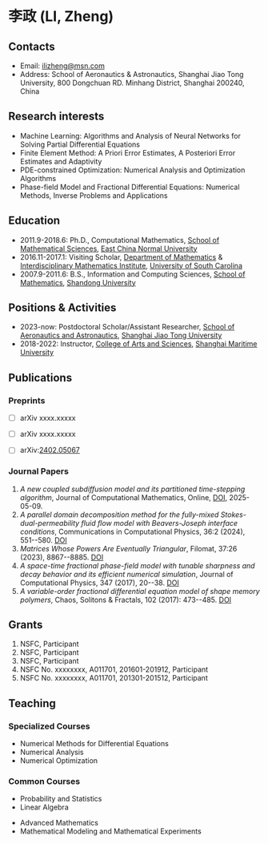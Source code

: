 # 李政 (LI, Zheng)

## Contacts
- Email: ilizheng@msn.com
- Address: School of Aeronautics & Astronautics, Shanghai Jiao Tong University, 800 Dongchuan RD. Minhang District, Shanghai 200240, China

## Research interests
- Machine Learning: Algorithms and Analysis of Neural Networks for Solving Partial Differential Equations
- Finite Element Method: A Priori Error Estimates, A Posteriori Error Estimates and Adaptivity
- PDE-constrained Optimization: Numerical Analysis and Optimization Algorithms
- Phase-field Model and Fractional Differential Equations: Numerical Methods, Inverse Problems and Applications

## Education
- 2011.9-2018.6: Ph.D., Computational Mathematics, [School of Mathematical Sciences](https://math.ecnu.edu.cn/ "Math@ECNU"), [East China Normal University](https://www.ecnu.edu.cn/ "ECNU") <!--Thesis: Numerical Methods for Some Nonlocal and Nonlinear Problems, Supervisor: Prof. Danping Yang-->
- 2016.11-2017.1: Visiting Scholar, [Department of Mathematics](http://math.sc.edu "Math") & [Interdisciplinary Mathematics Institute](https://sc.edu/study/colleges_schools/artsandsciences/mathematics/research/imi/index.php "Historic IMI"), [University of South Carolina](https://sc.edu "UofSC") <!-- Project: Numerical Analysis and Applications of Phase-field Model and Fractional Differential Equations, Supervisor: Prof. Hong Wang-->
- 2007.9-2011.6: B.S., Information and Computing Sciences, [School of Mathematics](https://www.math.sdu.edu.cn/ "Math@SDU"), [Shandong University](https://www.sdu.edu.cn/ "SDU")

## Positions & Activities 
- 2023-now: Postdoctoral Scholar/Assistant Researcher, [School of Aeronautics and Astronautics](https://www.aero.sjtu.edu.cn/ "SAA"), [Shanghai Jiao Tong University](https://www.sjtu.edu.cn/ "SJTU") <!-- Project: Neural Networks for Solving Partial Differential Equations, Mentor: Associate Prof. Hui Xu -->
- 2018-2022: Instructor, [College of Arts and Sciences](wlxy.shmtu.edu.cn/ "CAS"), [Shanghai Maritime University](www.shmtu.edu.cn/ "SHMTU")

## Publications
### Preprints
- [ ] arXiv xxxx.xxxxx
- [ ] arXiv xxxx.xxxxx
- [ ] arXiv:[2402.05067](https://arxiv.org/abs/2402.05067)


### Journal Papers
1. _A new coupled subdiffusion model and its partitioned time-stepping algorithm_, Journal of Computational Mathematics, Online, [DOI](https://doi.org/10.4208/jcm.2504-m2025-0005 ), 2025-05-09.<!-- Journal of Computational Mathematics J COMPUT MATH: CiteScore（Q3), JIF(Q2), JCI(Q3), 中科院SCI分区（2023四四, 2022四三）, 中国数学会(T1) -->
4. _A parallel domain decomposition method for the fully-mixed Stokes-dual-permeability fluid flow model with Beavers-Joseph interface conditions_,  Communications in Computational Physics, 36:2 (2024), 551--580. [DOI](https://doi.org/10.4208/cicp.OA-2023-0258) <!-- COMMUN COMPUT PHYS: CiteScore（Q1), JIF(Q1), JCI(Q1), 中科院SCI分区（2022二一, 2023三四, 2024三三）, 中国数学会(T1) -->
3. _Matrices Whose Powers Are Eventually Triangular_, 	Filomat, 37:26 (2023), 8867--8885. [DOI](https://doi.org/10.2298/FIL2326867M) <!-- FILOMAT: CiteScore（Q3), JIF(Q2), JCI(Q3), 中科院SCI分区（2022四四） -->
2. _A space-time fractional phase-field model with tunable sharpness and decay behavior and its efficient numerical simulation_, Journal of Computational Physics, 347 (2017), 20--38. [DOI](https://doi.org/10.1016/j.jcp.2017.06.036)  <!-- J COMPUT PHYS: CiteScore（Q1), JIF(Q1), JCI(Q1), 中科院SCI分区（2022二一，Top）, 中国数学会(T1) -->
1. _A variable-order fractional differential equation model of shape memory polymers_, Chaos, Solitons & Fractals, 102 (2017): 473--485. [DOI](https://doi.org/10.1016/j.chaos.2017.04.042) <!-- CHAOS SOLITON FRACT: CiteScore（Q1), JIF(Q1), JCI(Q1), 中科院SCI分区（2022一一, Top） -->

## Grants
1. NSFC, Participant
4. NSFC, Participant
3. NSFC, Participant
2. NSFC No. xxxxxxxx, A011701, 201601-201912, Participant
1. NSFC No. xxxxxxxx, A011701, 201301-201512, Participant

## Teaching
### Specialized Courses
- Numerical Methods for Differential Equations
- Numerical Analysis
- Numerical Optimization
  
### Common Courses
* Probability and Statistics
* Linear Algebra
+ Advanced Mathematics
+ Mathematical Modeling and Mathematical Experiments
